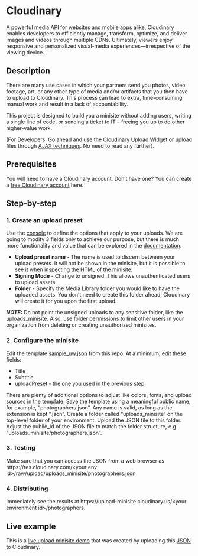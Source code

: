 # Cloudinary

A powerful media API for websites and mobile apps alike, Cloudinary enables developers to efficiently manage, transform, optimize, and deliver images and videos through multiple CDNs. Ultimately, viewers enjoy responsive and personalized visual-media experiences—irrespective of the viewing device.

## Description

There are many use cases in which your partners send you photos, video footage, art, or any other type of media and/or artifacts that you then have to upload to Cloudinary. This process can lead to extra, time-consuming manual work and result in a lack of accountability. 

This project is designed to build you a minisite without adding users, writing a single line of code, or sending a ticket to IT – freeing you up to do other higher-value work. 

(For Developers: Go ahead and use the [Cloudinary Upload Widget](https://demo.cloudinary.com/uw/#/) or upload files through [AJAX techniques](https://cloudinary.com/blog/file_upload_with_ajax). No need to read any further).

## Prerequisites

You will need to have a Cloudinary account. Don’t have one? You can create a [free Cloudinary account](https://cloudinary.com/users/register_free) here.

## Step-by-step

### 1. Create an upload preset

Use the [console](https://console.cloudinary.com/settings/upload) to define the options that apply to your uploads. We are going to modify 3 fields only to achieve our purpose, but there is much more functionality and value that can be explored in the [documentation](https://cloudinary.com/documentation/upload_presets#managing_upload_presets_using_the_settings_ui).
 - **Upload preset name** - The name is used to discern between your upload presets. It will not be shown in the minisite, but it is possible to see it when inspecting the HTML of the minisite.
 - **Signing Mode** - Change to unsigned. This allows unauthenticated users to upload assets.
 - **Folder** - Specify the Media Library folder you would like to have the uploaded assets. You don’t need to create this folder ahead, Cloudinary will create it for you upon the first upload.

**_NOTE:_** Do not point the unsigned uploads to any sensitive folder, like the uploads_minisite. Also, use folder permissions to limit other users in your organization from deleting or creating unauthorized minisites.
### 2. Configure the minisite
Edit the template [sample_uw.json](https://github.com/cloudinary-devs/upload-minisite/raw/main/sample_uw.json) from this repo. At a minimum, edit these fields:
 - Title
 - Subtitle
 - uploadPreset - the one you used in the previous step

There are plenty of additional options to adjust like colors, fonts, and upload sources in the template.
Save the template using a meaningful public name, for example, “photographers.json”. Any name is valid, as long as the extension is kept “.json”.
Create a folder called “uploads_minisite” on the top-level folder of your environment. Upload the JSON file to this folder.
Adjust the public_id of the JSON file to match the folder structure, e.g. “uploads_minisite/photographers.json”.

### 3. Testing
Make sure that you can access the JSON from a web browser as 
ht<span>tps://res.cloudinary.com/\<your env id\>/raw/upload/uploads_minisite/photographers.json

### 4. Distributing
Immediately see the results at ht<span>tps://upload-minisite.cloudinary.us/\<your environment id\>/photographers.

## Live example
This is a [live upload minisite demo](https://upload-minisite.cloudinary.us/hzxyensd5/demo) that was created by uploading this [JSON](https://res.cloudinary.com/hzxyensd5/raw/upload/v1674040980/uploads_minisite/demo.json) to Cloudinary.

